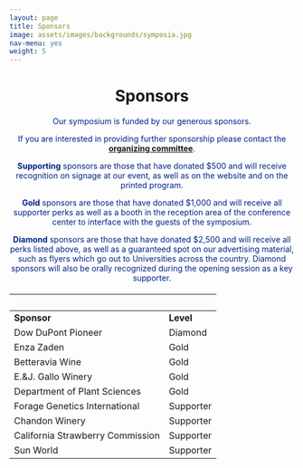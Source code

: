 ```yaml
---
layout: page
title: Sponsors
image: assets/images/backgrounds/symposia.jpg
nav-menu: yes
weight: 5
---
```


<!-- Main -->
<div id="main" class="alt">

<!-- One -->

<div class="inner">
<center>

<h1>Sponsors</h1>

</center>

<!-- Content -->
<!-- Table -->

<center>
<p style="color:#002285;">Our symposium is funded by our generous sponsors.</p>
</center>

<center>
<p style="color:#002285;">If you are interested in providing further sponsorship please contact the <b><a href="http://plantsciencesymposium.ucdavis.edu/organizers.html"> organizing committee</a></b>.</p>
</center>

<center>
<p style="color:#002285;"><b>Supporting</b> sponsors are those that have donated $500 and will receive recognition on signage at our event, as well as on the website and on the printed program.</p>
</center>

<center>
<p style="color:#002285;"><b>Gold</b> sponsors are those that have donated $1,000 and will receive all supporter perks as well as a booth in the reception area of the conference center to interface with the guests of the symposium.</p>
</center>
 
 <center>
<p style="color:#002285;"><b>Diamond</b> sponsors are those that have donated $2,500 and will receive all perks listed above, as well as a guaranteed spot on our advertising material, such as flyers which go out to Universities across the country. Diamond sponsors will also be orally recognized during the opening session as a key supporter.</p>
</center>


<h6>
<div class="table-wrapper">
<table>
<thead>
<tr>
<th>&nbsp;</th>
<th>&nbsp;</th>
</tr>
</thead>

<tbody>

<tr>
<td><b>Sponsor</b></td><td><b>Level</b></td>
</tr>

<tr>
<td>Dow DuPont Pioneer</td><td>Diamond</td>
</tr>

<tr>
<td>Enza Zaden</td><td>Gold</td>
</tr>

<tr>
<td>Betteravia Wine</td><td>Gold</td>
</tr>

<tr>
<td>E.&J. Gallo Winery</td><td>Gold</td>
</tr>

<tr>
<td>Department of Plant Sciences</td><td>Gold</td>
</tr>

<tr>
<td>Forage Genetics International</td><td>Supporter</td>
</tr>

<tr>
<td>Chandon Winery</td><td>Supporter</td>
</tr>

<tr>
<td>California Strawberry Commission</td><td>Supporter</td>
</tr>

<tr>
<td>Sun World</td><td>Supporter</td>
</tr>

</tbody>
</table>

</div>
</h6>
</div>
